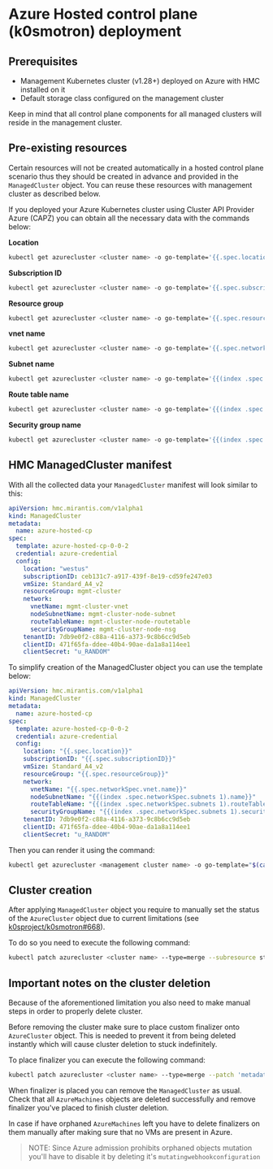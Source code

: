 # Azure Hosted control plane (k0smotron) deployment

## Prerequisites

-   Management Kubernetes cluster (v1.28+) deployed on Azure with HMC installed
    on it
-   Default storage class configured on the management cluster

Keep in mind that all control plane components for all managed clusters will
reside in the management cluster.

## Pre-existing resources

Certain resources will not be created automatically in a hosted control plane
scenario thus they should be created in advance and provided in the `ManagedCluster`
object. You can reuse these resources with management cluster as described
below.

If you deployed your Azure Kubernetes cluster using Cluster API Provider Azure
(CAPZ) you can obtain all the necessary data with the commands below:

**Location**

```bash
kubectl get azurecluster <cluster name> -o go-template='{{.spec.location}}'
```

**Subscription ID**

```bash
kubectl get azurecluster <cluster name> -o go-template='{{.spec.subscriptionID}}'
```

**Resource group**

```bash
kubectl get azurecluster <cluster name> -o go-template='{{.spec.resourceGroup}}'
```

**vnet name**

```bash
kubectl get azurecluster <cluster name> -o go-template='{{.spec.networkSpec.vnet.name}}'
```

**Subnet name**

```bash
kubectl get azurecluster <cluster name> -o go-template='{{(index .spec.networkSpec.subnets 1).name}}'
```

**Route table name**

```bash
kubectl get azurecluster <cluster name> -o go-template='{{(index .spec.networkSpec.subnets 1).routeTable.name}}'
```

**Security group name**

```bash
kubectl get azurecluster <cluster name> -o go-template='{{(index .spec.networkSpec.subnets 1).securityGroup.name}}'
```



## HMC ManagedCluster manifest

With all the collected data your `ManagedCluster` manifest will look similar to this:

```yaml
apiVersion: hmc.mirantis.com/v1alpha1
kind: ManagedCluster
metadata:
  name: azure-hosted-cp
spec:
  template: azure-hosted-cp-0-0-2
  credential: azure-credential
  config:
    location: "westus"
    subscriptionID: ceb131c7-a917-439f-8e19-cd59fe247e03
    vmSize: Standard_A4_v2
    resourceGroup: mgmt-cluster
    network:
      vnetName: mgmt-cluster-vnet
      nodeSubnetName: mgmt-cluster-node-subnet
      routeTableName: mgmt-cluster-node-routetable
      securityGroupName: mgmt-cluster-node-nsg
    tenantID: 7db9e0f2-c88a-4116-a373-9c8b6cc9d5eb
    clientID: 471f65fa-ddee-40b4-90ae-da1a8a114ee1
    clientSecret: "u_RANDOM"
```

To simplify creation of the ManagedCluster object you can use the template below:

```yaml
apiVersion: hmc.mirantis.com/v1alpha1
kind: ManagedCluster
metadata:
  name: azure-hosted-cp
spec:
  template: azure-hosted-cp-0-0-2
  credential: azure-credential
  config:
    location: "{{.spec.location}}"
    subscriptionID: "{{.spec.subscriptionID}}"
    vmSize: Standard_A4_v2
    resourceGroup: "{{.spec.resourceGroup}}"
    network:
      vnetName: "{{.spec.networkSpec.vnet.name}}"
      nodeSubnetName: "{{(index .spec.networkSpec.subnets 1).name}}"
      routeTableName: "{{(index .spec.networkSpec.subnets 1).routeTable.name}}"
      securityGroupName: "{{(index .spec.networkSpec.subnets 1).securityGroup.name}}"
    tenantID: 7db9e0f2-c88a-4116-a373-9c8b6cc9d5eb
    clientID: 471f65fa-ddee-40b4-90ae-da1a8a114ee1
    clientSecret: "u_RANDOM"
```

Then you can render it using the command:

```bash
kubectl get azurecluster <management cluster name> -o go-template="$(cat template.yaml)"
```

## Cluster creation

After applying `ManagedCluster` object you require to manually set the status of
the `AzureCluster` object due to current limitations (see
[k0sproject/k0smotron#668](https://github.com/k0sproject/k0smotron/issues/668)).

To do so you need to execute the following command:

```bash
kubectl patch azurecluster <cluster name> --type=merge --subresource status --patch 'status: {ready: true}'
```

## Important notes on the cluster deletion

Because of the aforementioned limitation you also need to make manual steps in
order to properly delete cluster.

Before removing the cluster make sure to place custom finalizer onto
`AzureCluster` object. This is needed to prevent it from being deleted instantly
which will cause cluster deletion to stuck indefinitely.

To place finalizer you can execute the following command:

```bash
kubectl patch azurecluster <cluster name> --type=merge --patch 'metadata: {finalizers: [manual]}'
```

When finalizer is placed you can remove the `ManagedCluster` as usual. Check that
all `AzureMachines` objects are deleted successfully and remove finalizer you've
placed to finish cluster deletion.

In case if have orphaned `AzureMachines` left you have to delete finalizers on
them manually after making sure that no VMs are present in Azure.

> NOTE:
> Since Azure admission prohibits orphaned objects mutation you'll have to disable
> it by deleting it's `mutatingwebhookconfiguration`
